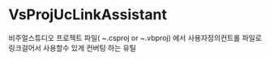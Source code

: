 # VsProjUcLinkAssistant
비주얼스튜디오 프로젝트 파일( ~.csproj or ~.vbproj) 에서 사용자정의컨트롤 파일로 링크걸어서 사용할수 있게 컨버팅 하는 유틸
